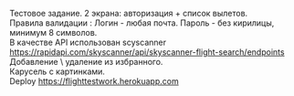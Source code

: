 Тестовое задание. 2 экрана: авторизация + список вылетов. <br>
Правила валидации : Логин - любая почта. Пароль - без кирилицы, минимум 8 символов. <br>
В качестве API использован scyscanner https://rapidapi.com/skyscanner/api/skyscanner-flight-search/endpoints <br>
Добавление \ удаление из избранного. <br>
Карусель с картинками. <br>
Deploy https://flighttestwork.herokuapp.com
 
